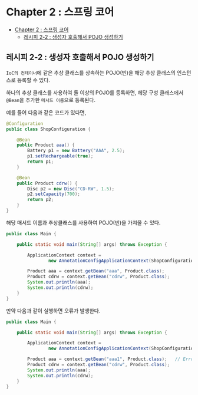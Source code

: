 # Chapter 2 : 스프링 코어

- [Chapter 2 : 스프링 코어](#chapter-2--스프링-코어)
  - [레시피 2-2 : 생성자 호출해서 POJO 생성하기](#레시피-2-2--생성자-호출해서-pojo-생성하기)

## 레시피 2-2 : 생성자 호출해서 POJO 생성하기

`IoC의 컨테이너`에 같은 추상 클래스를 상속하는 POJO(빈)을 해당 추상 클래스의 인스턴스로 등록할 수 있다.

하나의 추상 클래스를 사용하여 둘 이상의 POJO를 등록하면, 헤당 구성 클래스에서 `@Bean`을 추가한 `메서드 이름`으로 등록된다.

예를 들어 다음과 같은 코드가 있다면,

```java
@Configuration
public class ShopConfiguration {

    @Bean
    public Product aaa() {
        Battery p1 = new Battery("AAA", 2.5);
        p1.setRechargeable(true);
        return p1;
    }

    @Bean
    public Product cdrw() {
        Disc p2 = new Disc("CD-RW", 1.5);
        p2.setCapacity(700);
        return p2;
    }
}
```

해당 매서드 이름과 추상클래스를 사용하여 POJO(빈)을 가져올 수 있다.

```java
public class Main {

    public static void main(String[] args) throws Exception {

        ApplicationContext context =
                new AnnotationConfigApplicationContext(ShopConfiguration.class);

        Product aaa = context.getBean("aaa", Product.class);
        Product cdrw = context.getBean("cdrw", Product.class);
        System.out.println(aaa);
        System.out.println(cdrw);
    }
}
```

만약 다음과 같이 실행하면 오류가 발생한다.

```java
public class Main {

    public static void main(String[] args) throws Exception {

        ApplicationContext context =
                new AnnotationConfigApplicationContext(ShopConfiguration.class);

        Product aaa = context.getBean("aaa1", Product.class);   // Error
        Product cdrw = context.getBean("cdrw", Product.class);
        System.out.println(aaa);
        System.out.println(cdrw);
    }
}
```